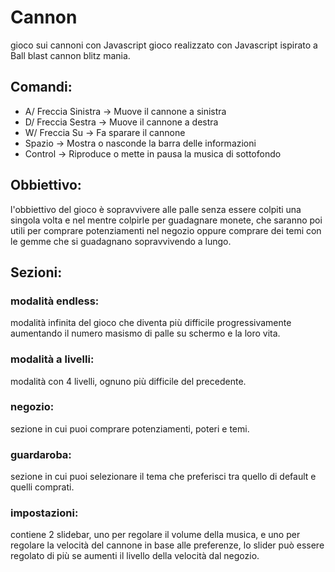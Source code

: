 # Cannon
gioco sui cannoni con Javascript
gioco realizzato con Javascript ispirato a Ball blast cannon blitz mania.
## Comandi:
- A/ Freccia Sinistra -> Muove il cannone a sinistra
- D/ Freccia Sestra -> Muove il cannone a destra
- W/ Freccia Su -> Fa sparare il cannone
- Spazio -> Mostra o nasconde la barra delle informazioni
- Control -> Riproduce o mette in pausa la musica di sottofondo
## Obbiettivo:
l'obbiettivo del gioco è sopravvivere alle palle senza essere colpiti una singola volta
e nel mentre colpirle per guadagnare monete, che saranno poi utili per comprare potenziamenti nel negozio
oppure comprare dei temi con le gemme che si guadagnano sopravvivendo a lungo.
## Sezioni:
### modalità endless:
modalità infinita del gioco che diventa più difficile progressivamente aumentando il numero masismo di palle su schermo
e la loro vita.
### modalità a livelli:
modalità con 4 livelli, ognuno più difficile del precedente.
### negozio:
sezione in cui puoi comprare potenziamenti, poteri e temi.
### guardaroba:
sezione in cui puoi selezionare il tema che preferisci tra quello di default e quelli comprati.
### impostazioni:
contiene 2 slidebar, uno per regolare il volume della musica, e uno per regolare la velocità del cannone
in base alle preferenze, lo slider può essere regolato di più se aumenti il livello della velocità dal negozio.